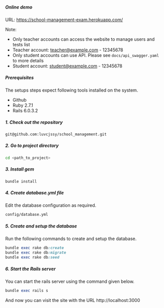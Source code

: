 ##### Online demo

URL: https://school-management-exam.herokuapp.com/

Note: 

- Only teacher accounts can access the website to manage users and tests list
- Teacher account: teacher@example.com - 12345678
- Only student accounts can use API. Please see `docs/api_swagger.yaml` to more details
- Student account: student@example.com - 12345678

##### Prerequisites

The setups steps expect following tools installed on the system.

- Github
- Ruby 2.7.1
- Rails 6.0.3.2

##### 1. Check out the repository

```bash
git@github.com:luvcjssy/school_management.git
```

##### 2. Go to project directory

```bash
cd <path_to_project>
```

##### 3. Install gem
```bash
bundle install
```

##### 4. Create database.yml file

Edit the database configuration as required.

```bash
config/database.yml
```

##### 5. Create and setup the database

Run the following commands to create and setup the database.

```ruby
bundle exec rake db:create
bundle exec rake db:migrate
bundle exec rake db:seed
```

##### 6. Start the Rails server

You can start the rails server using the command given below.

```ruby
bundle exec rails s
```

And now you can visit the site with the URL http://localhost:3000

